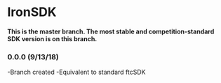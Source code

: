 # IronSDK
**This is the master branch. The most stable and competition-standard SDK version is on this branch.**

### 0.0.0 (9/13/18)
-Branch created
-Equivalent to standard ftcSDK
